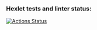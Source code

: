 ### Hexlet tests and linter status:
[![Actions Status](https://github.com/NaronPNG/frontend-project-44/actions/workflows/hexlet-check.yml/badge.svg)](https://github.com/NaronPNG/frontend-project-44/actions)